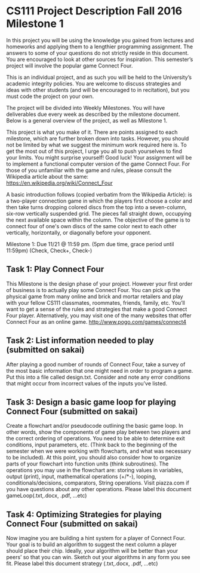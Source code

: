 # CS111 Project Description Fall 2016 Milestone 1

In this project you will be using the knowledge you gained from lectures and homeworks and applying them to a lengthier programming assignment. The answers to some of your questions do not strictly reside in this document. You are encouraged to look at other sources for inspiration. This semester’s project will involve the popular game Connect Four.
 
This is an individual project, and as such you will be held to the University’s academic integrity policies. You are welcome to discuss strategies and ideas with other students (and will be encouraged to in recitation), but you must code the project on your own.
 
The project will be divided into Weekly Milestones. You will have deliverables due every week as described by the milestone document. Below is a general overview of the project, as well as Milestone 1.
 
This project is what you make of it.  There are points assigned to each milestone, which are further broken down into tasks. However, you should not be limited by what we suggest the minimum work required here is. To get the most out of this project, I urge you all to push yourselves to find your limits. You might surprise yourself! Good luck!
Your assignment will be to implement a functional computer version of the game Connect Four. For those of you unfamiliar with the game and rules, please consult the Wikipedia article about the same: https://en.wikipedia.org/wiki/Connect_Four
 
A basic introduction follows (copied verbatim from the Wikipedia Article): is a two-player connection game in which the players first choose a color and then take turns dropping colored discs from the top into a seven-column, six-row vertically suspended grid. The pieces fall straight down, occupying the next available space within the column. The objective of the game is to connect four of one's own discs of the same color next to each other vertically, horizontally, or diagonally before your opponent.
 
Milestone 1: Due 11/21 @ 11:59 pm. (5pm due time, grace period until 11:59pm) (Check, Check+, Check-)
## Task 1: Play Connect Four
This Milestone is the design phase of your project. However your first order of business is to actually play some Connect Four. You can pick up the physical game from many online and brick and mortar retailers and play with your fellow CS111 classmates, roommates, friends, family, etc. You’ll want to get a sense of the rules and strategies that make a good Connect Four player. Alternatively, you may visit one of the many websites that offer Connect Four as an online game. http://www.pogo.com/games/connect4
 
## Task 2: List information needed to play (submitted on sakai)
After playing a good number of rounds of Connect Four, take a survey of the most basic information that one might need in order to program a game. Put this into a file called design.txt. Consider and note any error conditions that might occur from incorrect values of the inputs you’ve listed.
 
## Task 3: Design a basic game loop for playing Connect Four (submitted on sakai)
Create a flowchart and/or pseudocode outlining the basic game loop. In other words, show the components of game play between two players and the correct ordering of operations. You need to be able to determine exit conditions, input parameters, etc. (Think back to the beginning of the semester when we were working with flowcharts, and what was necessary to be included). At this point, you should also consider how to organize parts of your flowchart into function units (think subroutines). The operations you may use in the flowchart are: storing values in variables, output (print), input, mathematical operations (+/*-), looping, conditionals/decisions, comparators, String operations. Visit piazza.com if you have questions about any other operations. Please label this document gameLoop(.txt,.docx, .pdf, ...etc)
 
## Task 4: Optimizing Strategies for playing Connect Four (submitted on sakai)
Now imagine you are building a hint system for a player of Connect Four. Your goal is to build an algorithm to suggest the next column a player should place their chip. Ideally, your algorithm will be better than your peers’ so that you can win. Sketch out your algorithms in any form you see fit.  Please label this document strategy (.txt,.docx, .pdf, ...etc)
